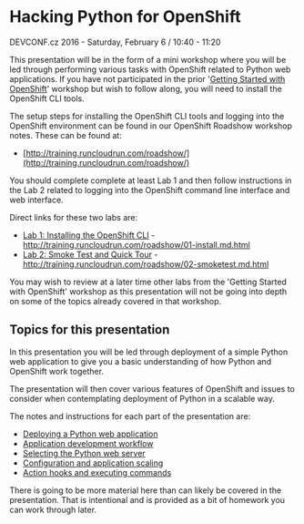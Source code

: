 # Hacking Python for OpenShift

DEVCONF.cz 2016 - Saturday, February 6 / 10:40 - 11:20

This presentation will be in the form of a mini workshop where you will be led through performing various tasks with OpenShift related to Python web applications. If you have not participated in the prior '[Getting Started with OpenShift](https://devconfcz2016.sched.org/event/5ns0/getting-started-with-openshift)' workshop but wish to follow along, you will need to install the OpenShift CLI tools.

The setup steps for installing the OpenShift CLI tools and logging into the OpenShift environment can be found in our OpenShift Roadshow workshop notes. These can be found at:

* [http://training.runcloudrun.com/roadshow/](http://training.runcloudrun.com/roadshow/)

You should complete complete at least Lab 1 and then follow instructions in the Lab 2 related to logging into the OpenShift command line interface and web interface.

Direct links for these two labs are:

* [Lab 1: Installing the OpenShift CLI](http://training.runcloudrun.com/roadshow/01-install.md.html) - http://training.runcloudrun.com/roadshow/01-install.md.html
* [Lab 2: Smoke Test and Quick Tour](http://training.runcloudrun.com/roadshow/02-smoketest.md.html) - http://training.runcloudrun.com/roadshow/02-smoketest.md.html

You may wish to review at a later time other labs from the 'Getting Started with OpenShift' workshop as this presentation will not be going into depth on some of the topics already covered in that workshop.

## Topics for this presentation

In this presentation you will be led through deployment of a simple Python web application to give you a basic understanding of how Python and OpenShift work together.

The presentation will then cover various features of OpenShift and issues to consider when contemplating deployment of Python in a scalable way.

The notes and instructions for each part of the presentation are:

* [Deploying a Python web application](deploying-a-python-web-application.md)
* [Application development workflow](application-development-workflow.md)
* [Selecting the Python web server](selecting-the-python-web-server.md)
* [Configuration and application scaling](configuration-and-application-scaling.md)
* [Action hooks and executing commands](action-hooks-and-executing-commands.md)

There is going to be more material here than can likely be covered in the presentation. That is intentional and is provided as a bit of homework you can work through later.







